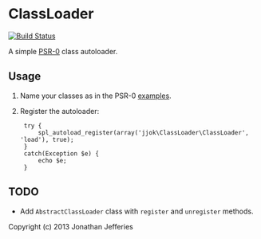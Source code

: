 ClassLoader
===========

[![Build Status](https://travis-ci.org/jjok/ClassLoader.png)](https://travis-ci.org/jjok/ClassLoader)

A simple [PSR-0](https://github.com/php-fig/fig-standards/blob/master/accepted/PSR-0.md) class autoloader.

Usage
-----

1. Name your classes as in the PSR-0 [examples](https://github.com/php-fig/fig-standards/blob/master/accepted/PSR-0.md#examples). 
2. Register the autoloader:

		try {
        	spl_autoload_register(array('jjok\ClassLoader\ClassLoader', 'load'), true);
        }
        catch(Exception $e) {
        	echo $e;
        }

TODO
----

* Add `AbstractClassLoader` class with `register` and `unregister` methods.


Copyright (c) 2013 Jonathan Jefferies
